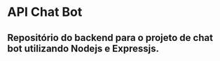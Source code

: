 # API Chat Bot

## Repositório do backend para o projeto de chat bot utilizando Nodejs e Expressjs.

